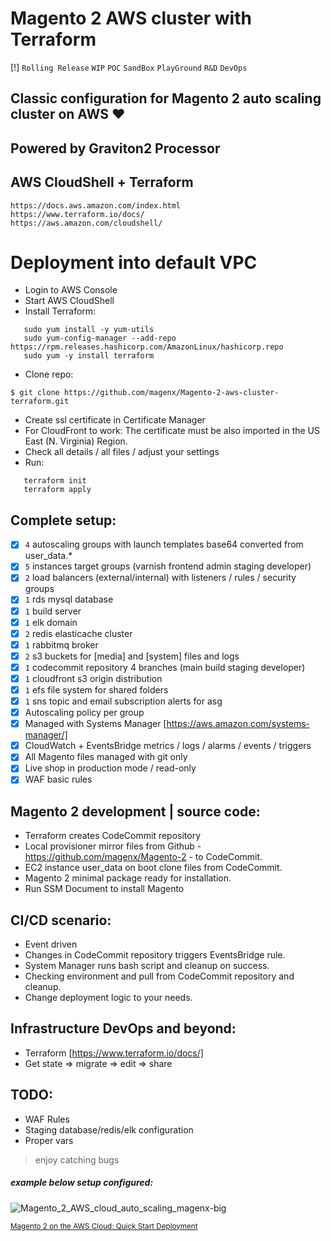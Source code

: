 # Magento 2 AWS cluster with Terraform
[!] `Rolling Release` `WIP` `POC` `SandBox` `PlayGround` `R&D` `DevOps`

## Classic configuration for Magento 2 auto scaling cluster on AWS :heart:
## Powered by Graviton2 Processor
## AWS CloudShell + Terraform

``` 
https://docs.aws.amazon.com/index.html
https://www.terraform.io/docs/
https://aws.amazon.com/cloudshell/
```
# Deployment into default VPC
- Login to AWS Console
- Start AWS CloudShell
- Install Terraform:
```
   sudo yum install -y yum-utils
   sudo yum-config-manager --add-repo https://rpm.releases.hashicorp.com/AmazonLinux/hashicorp.repo
   sudo yum -y install terraform
```
- Clone repo:
> 
```
$ git clone https://github.com/magenx/Magento-2-aws-cluster-terraform.git
```
> 
- Create ssl certificate in Certificate Manager
- For CloudFront to work: The certificate must be also imported in the US East (N. Virginia) Region.
- Check all details / all files / adjust your settings
- Run:
```
   terraform init
   terraform apply
```

## Complete setup:
- [x] `4` autoscaling groups with launch templates base64 converted from user_data.*
- [x] `5` instances target groups (varnish frontend admin staging developer)
- [x] `2` load balancers (external/internal) with listeners / rules / security groups
- [x] `1` rds mysql database
- [x] `1` build server
- [x] `1` elk domain
- [x] `2` redis elasticache cluster
- [x] `1` rabbitmq broker
- [x] `2` s3 buckets for [media] and [system] files and logs
- [x] `1` codecommit repository 4 branches (main build staging developer)
- [x] `1` cloudfront s3 origin distribution
- [x] `1` efs file system for shared folders
- [x] `1` sns topic and email subscription alerts for asg
- [x] Autoscaling policy per group
- [x] Managed with Systems Manager [https://aws.amazon.com/systems-manager/]
- [x] CloudWatch + EventsBridge metrics / logs / alarms / events / triggers
- [x] All Magento files managed with git only
- [x] Live shop in production mode / read-only 
- [x] WAF basic rules

## Magento 2 development | source code:
- Terraform creates CodeCommit repository
- Local provisioner mirror files from Github - https://github.com/magenx/Magento-2 - to CodeCommit.
- EC2 instance user_data on boot clone files from CodeCommit.
- Magento 2 minimal package ready for installation.
- Run SSM Document to install Magento

## CI/CD scenario:
- Event driven
- Changes in CodeCommit repository triggers EventsBridge rule.
- System Manager runs bash script and cleanup on success.
- Checking environment and pull from CodeCommit repository and cleanup.
- Change deployment logic to your needs.

## Infrastructure DevOps and beyond:
- Terraform [https://www.terraform.io/docs/]
- Get state => migrate => edit => share

## TODO:
- WAF Rules
- Staging database/redis/elk configuration
- Proper vars

> enjoy catching bugs
##### example below setup configured:
![Magento_2_AWS_cloud_auto_scaling_magenx-big](https://user-images.githubusercontent.com/1591200/106358223-ac7eaf00-6302-11eb-963e-cc0d0136d88f.png)

<sub>[Magento 2 on the AWS Cloud: Quick Start Deployment](https://www.magenx.com/blog/post/adobe-commerce-cloud-alternative-infrastructure-as-code-terraform-configuration.html)</sub>
